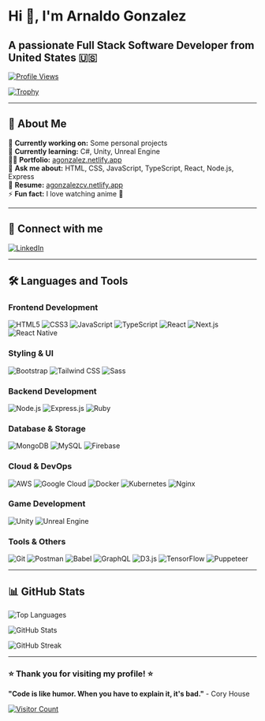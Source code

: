 # Hi 👋, I'm Arnaldo Gonzalez

## A passionate Full Stack Software Developer from United States 🇺🇸

[![Profile Views](https://komarev.com/ghpvc/?username=arnaldogonzalez81318&label=Profile%20views&color=0e75b6&style=flat)](https://github.com/arnaldogonzalez81318)

[![Trophy](https://github-profile-trophy.vercel.app/?username=arnaldogonzalez81318&theme=onedark&no-frame=true&row=1&column=6)](https://github.com/ryo-ma/github-profile-trophy)

---

## 🚀 About Me

🔭 **Currently working on:** Some personal projects  
🌱 **Currently learning:** C#, Unity, Unreal Engine  
👨‍💻 **Portfolio:** [agonzalez.netlify.app](https://agonzalez.netlify.app)  
💬 **Ask me about:** HTML, CSS, JavaScript, TypeScript, React, Node.js, Express  
📄 **Resume:** [agonzalezcv.netlify.app](https://agonzalezcv.netlify.app)  
⚡ **Fun fact:** I love watching anime 🎌

---

## 🤝 Connect with me

[![LinkedIn](https://img.shields.io/badge/LinkedIn-0077B5?style=for-the-badge&logo=linkedin&logoColor=white)](https://www.linkedin.com/in/arnaldo-gonzalez-10025216b)

---

## 🛠️ Languages and Tools

### Frontend Development

![HTML5](https://img.shields.io/badge/HTML5-E34F26?style=for-the-badge&logo=html5&logoColor=white)
![CSS3](https://img.shields.io/badge/CSS3-1572B6?style=for-the-badge&logo=css3&logoColor=white)
![JavaScript](https://img.shields.io/badge/JavaScript-F7DF1E?style=for-the-badge&logo=javascript&logoColor=black)
![TypeScript](https://img.shields.io/badge/TypeScript-007ACC?style=for-the-badge&logo=typescript&logoColor=white)
![React](https://img.shields.io/badge/React-20232A?style=for-the-badge&logo=react&logoColor=61DAFB)
![Next.js](https://img.shields.io/badge/Next.js-000000?style=for-the-badge&logo=next.js&logoColor=white)
![React Native](https://img.shields.io/badge/React_Native-20232A?style=for-the-badge&logo=react&logoColor=61DAFB)

### Styling & UI

![Bootstrap](https://img.shields.io/badge/Bootstrap-563D7C?style=for-the-badge&logo=bootstrap&logoColor=white)
![Tailwind CSS](https://img.shields.io/badge/Tailwind_CSS-38B2AC?style=for-the-badge&logo=tailwind-css&logoColor=white)
![Sass](https://img.shields.io/badge/Sass-CC6699?style=for-the-badge&logo=sass&logoColor=white)

### Backend Development

![Node.js](https://img.shields.io/badge/Node.js-43853D?style=for-the-badge&logo=node.js&logoColor=white)
![Express.js](https://img.shields.io/badge/Express.js-404D59?style=for-the-badge&logo=express&logoColor=white)
![Ruby](https://img.shields.io/badge/Ruby-CC342D?style=for-the-badge&logo=ruby&logoColor=white)

### Database & Storage

![MongoDB](https://img.shields.io/badge/MongoDB-4EA94B?style=for-the-badge&logo=mongodb&logoColor=white)
![MySQL](https://img.shields.io/badge/MySQL-005C84?style=for-the-badge&logo=mysql&logoColor=white)
![Firebase](https://img.shields.io/badge/Firebase-039BE5?style=for-the-badge&logo=firebase&logoColor=white)

### Cloud & DevOps

![AWS](https://img.shields.io/badge/Amazon_AWS-232F3E?style=for-the-badge&logo=amazon-aws&logoColor=white)
![Google Cloud](https://img.shields.io/badge/Google_Cloud-4285F4?style=for-the-badge&logo=google-cloud&logoColor=white)
![Docker](https://img.shields.io/badge/Docker-2496ED?style=for-the-badge&logo=docker&logoColor=white)
![Kubernetes](https://img.shields.io/badge/Kubernetes-326ce5?style=for-the-badge&logo=kubernetes&logoColor=white)
![Nginx](https://img.shields.io/badge/Nginx-009639?style=for-the-badge&logo=nginx&logoColor=white)

### Game Development

![Unity](https://img.shields.io/badge/Unity-100000?style=for-the-badge&logo=unity&logoColor=white)
![Unreal Engine](https://img.shields.io/badge/Unreal_Engine-313131?style=for-the-badge&logo=unreal-engine&logoColor=white)

### Tools & Others

![Git](https://img.shields.io/badge/Git-F05032?style=for-the-badge&logo=git&logoColor=white)
![Postman](https://img.shields.io/badge/Postman-FF6C37?style=for-the-badge&logo=postman&logoColor=white)
![Babel](https://img.shields.io/badge/Babel-F9DC3E?style=for-the-badge&logo=babel&logoColor=black)
![GraphQL](https://img.shields.io/badge/GraphQL-E10098?style=for-the-badge&logo=graphql&logoColor=white)
![D3.js](https://img.shields.io/badge/D3.js-F9A03C?style=for-the-badge&logo=d3.js&logoColor=white)
![TensorFlow](https://img.shields.io/badge/TensorFlow-FF6F00?style=for-the-badge&logo=tensorflow&logoColor=white)
![Puppeteer](https://img.shields.io/badge/Puppeteer-40B5A4?style=for-the-badge&logo=puppeteer&logoColor=white)

---

## 📊 GitHub Stats

![Top Languages](https://github-readme-stats.vercel.app/api/top-langs/?username=arnaldogonzalez81318&layout=compact&theme=vision-friendly-dark&hide_border=true&bg_color=0d1117&card_width=320)

![GitHub Stats](https://github-readme-stats.vercel.app/api?username=arnaldogonzalez81318&show_icons=true&theme=vision-friendly-dark&hide_border=true&bg_color=0d1117)

![GitHub Streak](https://github-readme-streak-stats.herokuapp.com/?user=arnaldogonzalez81318&theme=dark&hide_border=true&background=0d1117&stroke=58a6ff&ring=58a6ff&fire=58a6ff&currStreakLabel=58a6ff)

---

### ⭐ Thank you for visiting my profile! ⭐

**"Code is like humor. When you have to explain it, it's bad."** - Cory House

[![Visitor Count](https://visitcount.itsvg.in/api?id=arnaldogonzalez81318&label=Profile%20Views&color=0&icon=5&pretty=true)](https://visitcount.itsvg.in)
